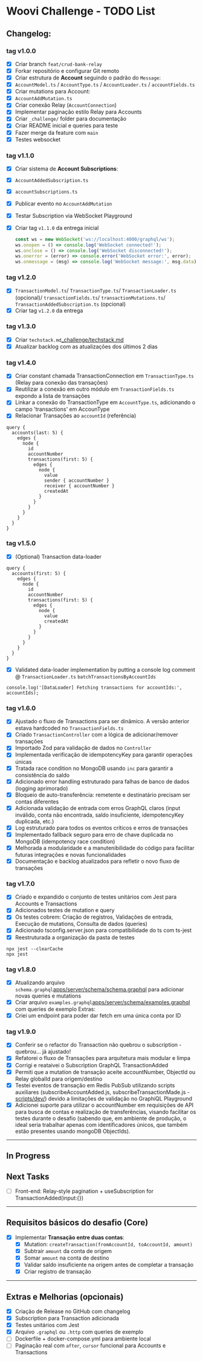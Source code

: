 # Woovi Challenge - TODO List

## Changelog:

### tag v1.0.0
- [x] Criar branch `feat/crud-bank-relay`
- [x] Forkar repositório e configurar Git remoto
- [x] Criar estrutura de **Account** seguindo o padrão do `Message`:
- [x] `AccountModel.ts` / `AccountType.ts` / `AccountLoader.ts` / `accountFields.ts`
- [x] Criar mutations para Account:
- [x] `AccountAddMutation.ts`
- [x] Criar conexão Relay (`AccountConnection`)
- [x] Implementar paginação estilo Relay para Accounts
- [x] Criar `_challenge/` folder para documentação
- [x] Criar README inicial e queries para teste
- [x] Fazer merge da feature com `main`
- [x] Testes websocket

### tag v1.1.0
- [x] Criar sistema de **Account Subscriptions**:
- [x] `AccountAddedSubscription.ts`
- [x] `accountSubscriptions.ts`
- [x] Publicar evento no `AccountAddMutation`
- [x] Testar Subscription via WebSocket Playground
- [x] Criar tag `v1.1.0` da entrega inicial

  ```javascript console tests
  const ws = new WebSocket('ws://localhost:4000/graphql/ws');
  ws.onopen = () => console.log('WebSocket connected!');
  ws.onclose = () => console.log('WebSocket disconnected!');
  ws.onerror = (error) => console.error('WebSocket error:', error);
  ws.onmessage = (msg) => console.log('WebSocket message:', msg.data);
  ```
### tag v1.2.0
- [x] `TransactionModel.ts`/ `TransactionType.ts`/ `TransactionLoader.ts` (opcional)/ `transactionFields.ts`/ `transactionMutations.ts`/ `TransactionAddedSubscription.ts` (opcional)
- [x] Criar tag `v1.2.0` da entrega

### tag v1.3.0
- [x] Criar `techstack.md`[_challenge/techstack.md](https://github.com/lfariabr/woovi-playground/tree/main/_challenge/techstack.md)
- [x] Atualizar backlog com as atualizações dos últimos 2 dias

### tag v1.4.0
- [x] Criar constant chamada TransactionConnection em `TransactionType.ts` (Relay para conexão das transações)
- [x] Reutilizar a conexão em outro módulo em `TransactionFields.ts` expondo a lista de transações
- [x] Linkar a conexão do TransactionType em `AccountType.ts`, adicionando o campo 'transactions' em AccounType
- [x] Relacionar Transações ao `accountId` (referência)
```GraphiQL teste
query {
  accounts(last: 5) {
    edges {
      node {
        id
        accountNumber
        transactions(first: 5) {
          edges {
            node {
              value
              sender { accountNumber }
              receiver { accountNumber }
              createdAt
            }
          }
        }
      }
    }
  }
}
```

### tag v1.5.0
- [x] (Optional) Transaction data-loader
```GraphiQL test Data Loader implementation
query {
  accounts(first: 5) {
    edges {
      node {
        id
        accountNumber
        transactions(first: 5) {
          edges {
            node {
              value
              createdAt
            }
          }
        }
      }
    }
  }
}
```
- [x] Validated data-loader implementation by putting a console log comment @ `TransactionLoader.ts` `batchTransactionsByAccountIds`
```console log message used to validate implementation
console.log('[DataLoader] Fetching transactions for accountIds:', accountIds);
```

### tag v1.6.0
- [x] Ajustado o fluxo de Transactions para ser dinâmico. A versão anterior estava hardcoded no `TransactionFields.ts`
- [x] Criado `TransactionController` com a lógica de adicionar/remover transações
- [x] Importado Zod para validação de dados no `Controller`
- [x] Implementada verificação de idempotencyKey para garantir operações únicas
- [x] Tratada race condition no MongoDB usando `inc` para garantir a consistência do saldo
- [x] Adicionado error handling estruturado para falhas de banco de dados (logging aprimorado)
- [x] Bloqueio de auto-transferência: remetente e destinatário precisam ser contas diferentes
- [x] Adicionada validação de entrada com erros GraphQL claros (input inválido, conta não encontrada, saldo insuficiente, idempotencyKey duplicada, etc.)
- [x] Log estruturado para todos os eventos críticos e erros de transações
- [x] Implementado fallback seguro para erro de chave duplicada no MongoDB (idempotency race condition)
- [x] Melhorada a modularidade e a manutenibilidade do código para facilitar futuras integrações e novas funcionalidades
- [x] Documentação e backlog atualizados para refletir o novo fluxo de transações

### tag v1.7.0
- [x] Criado e expandido o conjunto de testes unitários com Jest para Accounts e Transactions
- [x] Adicionados testes de mutation e query 
- [x] Os testes cobrem: Criação de registros, Validações de entrada, Execução de mutations, Consulta de dados (queries)
- [x] Adicionado tsconfig.server.json para compatibilidade do ts com ts-jest
- [x] Reestruturada a organização da pasta de testes
```run tests
npx jest --clearCache
npx jest
```

### tag v1.8.0
- [x] Atualizando arquivo `schema.graphql`[apps/server/schema/schema.graphql](https://github.com/lfariabr/woovi-playground/tree/main/apps/server/schema/schema.graphql) para adicionar novas queries e mutations
- [x] Criar arquivo `examples.graphql`[apps/server/schema/examples.graphql](https://github.com/lfariabr/woovi-playground/tree/main/apps/server/schema/examples.graphql) com queries de exemplo
Extras:
- [x] Criei um endpoint para poder dar fetch em uma única conta por ID

### tag v1.9.0
- [x] Conferir se o refactor do Transaction não quebrou o subscription - quebrou... já ajustado!
- [x] Refatorei o fluxo de Transações para arquitetura mais modular e limpa
- [x] Corrigi e reataivei o Subscription GraphQL TransactionAdded 
- [x] Permiti que a mutation de transação aceite accountNumber, ObjectId ou Relay globalId para origem/destino
- [x] Testei eventos de transação em Redis PubSub utilizando scripts auxiliares (subscribeAccountAdded.js, subscribeTransactionMade.js - [scripts/dev/](https://github.com/lfariabr/woovi-playground/tree/main/scripts/dev)) devido a limitações de validação no GraphiQL Playground
- [x] Adicionei suporte para utilizar o accountNumber em requisições de API para busca de contas e realização de transferências, visando facilitar os testes durante o desafio (sabendo que, em ambiente de produção, o ideal seria trabalhar apenas com identificadores únicos, que também estão presentes usando mongoDB ObjectIds).

---

## In Progress

## Next Tasks

- [ ] Front-end: Relay‐style pagination + useSubscription for TransactionAdded(input:{})

---

## Requisitos básicos do desafio (Core)

- [x] Implementar **Transação entre duas contas**:
  - [x] Mutation: `createTransaction(fromAccountId, toAccountId, amount)`
  - [x] Subtrair `amount` da conta de origem
  - [x] Somar `amount` na conta de destino
  - [x] Validar saldo insuficiente na origem antes de completar a transação
  - [x] Criar registro de transação

---

## Extras e Melhorias (opcionais)

- [x] Criação de Release no GitHub com changelog
- [x] Subscription para Transaction adicionada
- [x] Testes unitários com Jest
- [x] Arquivo `.graphql` ou `.http` com queries de exemplo
- [ ] Dockerfile + docker-compose.yml para ambiente local
- [ ] Paginação real com `after`, `cursor` funcional para Accounts e Transactions
